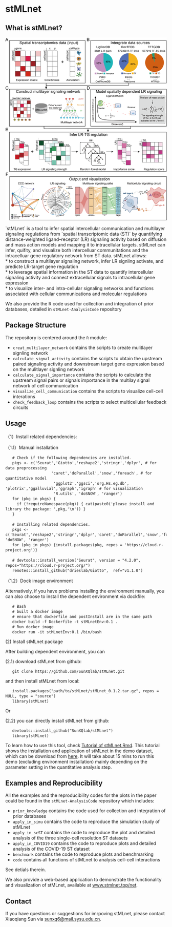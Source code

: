 # stMLnet

## What is stMLnet?
<p align="center">
  <img src="https://github.com/SunXQlab/stMLnet/blob/main/fig1.framework.png">
</p>
`stMLnet` is a tool to infer spatial intercellular communication and multilayer signaling regulations from `spatial transcriptomic data (ST)` by quantifying distance-weighted ligand–receptor (LR) signaling activity based on diffusion and mass action models and mapping it to intracellular targets. stMLnet can infer, quifity, and visualize both intercelluar communitations and the intracelluar gene regulatory network from ST data. stMLnet allows:<br>
* to construct a multilayer signaling network, infer LR signling activate, and predicte LR-target gene regulation <br>
* to leverage spatial information in the ST data to quantify intercellular signaling activity and connect extracellular signals to intracellular gene expression<br>
* to visualize inter- and intra-cellular signaling networks and functions associated with cellular communications and molecular regulations <br>

We also provide the R code used for collection and integration of prior databases, detailed in `stMLnet-AnalysisCode` repository

## Package Structure
The repository is centered around the `R` module:
* `creat_multilayer_network` contains the scripts to create mulitlayer signling network <br>
* `calculate_signal_activity` contains the scripts to obtain the upstream paired signaling activity and downstream target gene expression based on the mulitlayer signling network <br>
* `calculate_signal_importance` contains the scripts to calculate the upstream signal pairs or signals importance in the multilay signal network of cell communication <br>
* `visualize_cell_communication` contains the scripts to visualize cell-cell interations <br>
* `check_feedback_loop` contains the scripts to select multicellular feedback circuits <br>

## Usage

（1）Install related dependencies:
      
（1.1）Manual installation
      
       # Check if the following dependencies are installed.
       pkgs <- c('Seurat','Giotto','reshape2','stringr','dplyr', # for data preprocessing
                        'caret','doParallel','snow','foreach', # for quantitative model
                         'ggplot2','ggsci','org.Hs.eg.db', 'plotrix','ggalluvial','ggraph','igraph' # for visualization
                         'R.utils', 'doSNOW', 'ranger')
       for (pkg in pkgs) {
         if (!requireNamespace(pkg)) { cat(paste0('please install and library the package: ',pkg,'\n')) }
       }
       
       # Installing related dependencies.
       pkgs <- c('Seurat','reshape2','stringr','dplyr','caret','doParallel','snow','foreach','ggplot2','ggsci','org.Hs.eg.db','plotrix','ggalluvial','ggraph','igraph','R.utils', 'doSNOW', 'ranger')
       for (pkg in pkgs) {install.packages(pkg, repos = 'https://cloud.r-project.org')}
       
       # devtools::install_version("Seurat", version = "4.2.0", repos="https://cloud.r-project.org/")
       remotes::install_github("drieslab/Giotto",  ref="v1.1.0")
      
      
（1.2）Dock image environment

Alternatively, if you have problems installing the environment manually, you can also choose to install the dependent environment via dockfile:

       # Bash
       # built a docker image
       # ensure that dockerfile and postInstall are in the same path
       docker build -f Dockerfile -t stMLnetEnv:0.1 .
       # Run docker image
       docker run -it stMLnetEnv:0.1 /bin/bash

(2) Install stMLnet package

 After building dependent environment, you can 

(2.1) download stMLnet from github:

       git clone https://github.com/SunXQlab/stMLnet.git
       
and then install stMLnet from local:
 
       install.packages("path/to/stMLnet/stMLnet_0.1.2.tar.gz", repos = NULL, type = "source")
       library(stMLnet)
       
Or

(2.2) you can directly install stMLnet from github:

       devtools::install_github("SunXQlab/stMLnet")
       library(stMLnet)


To learn how to use this tool, check [Tutorial of stMLnet.Rmd](https://github.com/SunXQlab/stMLnet/blob/main/Tutorial%20of%20stMLnet.Rmd). This tutorial shows the installation and application of stMLnet in the demo dataset, which can be download from [here](https://www.zenodo.org/record/8024150). It will take about 15 mins to run this demo (excluding environment installation) mainly depending on the parameter setting in the quantitative analysis step.

## Examples and Reproducibility

All the examples and the reproducibility codes for the plots in the paper could be found in the `stMLnet-AnalysisCode` repository which includes:

* `prior_knowledge` contains the code used for collection and integration of prior databases <br>
* `apply_in_simu` contains the code to reproduce the simulation study of stMLnet <br>
* `apply_in_scST` contains the code to reproduce the plot and detailed analysis of the three single-cell resolution ST datasets <br>
* `apply_in_COVID19` contains the code to reproduce plots and detailed analysis of the COVID-19 ST dataset <br>
* `benchmark` contains the code to reproduce plots and benchmarking <br>
* `code` contains all functions of stMLnet to analysis cell-cell interactions <br>

See detials therein.

We also provide a web-based application to demonstrate the functionality and visualization of stMLnet, available at www.stmlnet.top/net.

## Contact
If you have questions or suggestions for imrpoving stMLnet, please contact Xiaoqiang Sun via sunxq6@mail.sysu.edu.cn.





